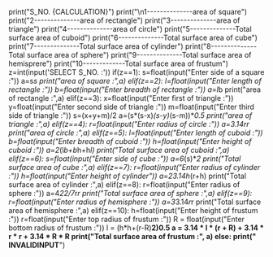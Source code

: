print("S_NO.          {CALCULATION}")
print("\n1--------------area of square")
print("2--------------area of rectangle")
print("3--------------area of triangle")
print("4--------------area of circle")
print("5--------------Total surface area of cuboid")
print("6--------------Total surface area of cube")
print("7--------------Total surface area of cylinder")
print("8--------------Total surface area of sphere")
print("9--------------Total surface area of hemisprere")
print("10-------------Total surface area of frustum")
z=int(input('SELECT S_NO. :'))
if(z==1):
    s=float(input("Enter side of a square :"))
    a=s*s
    print("area of square :",a)
elif(z==2):
    l=float(input("Enter length of rectangle :"))
    b=float(input("Enter breadth of rectangle :"))
    a=l*b
    print("area of rectangle :",a)
elif(z==3):
    x=float(input("Enter first of triangle :"))
    y=float(input("Enter second side of triangle :"))
    m=float(input("Enter third side of triangle :"))
    s=(x+y+m)/2
    a=(s*(s-x)*(s-y)*(s-m))**0.5
    print("area of triangle :",a)
elif(z==4):
    r=float(input("Enter radius of circle :"))
    a=3.14*r*r
    print("area of circle :",a)
elif(z==5):
    l=float(input("Enter length of cuboid :"))
    b=float(input("Enter breadth of cuboid :"))
    h=float(input("Enter height of cuboid :"))
    a=2*(l*b+b*h+h*l)
    print("Total surface area of cuboid :",a)
elif(z==6):
    s=float(input("Enter side of cube :"))
    a=6*(s)**2
    print("Total surface area of cube :",a)
elif(z==7):
    r=float(input("Enter radius of cylinder :"))
    h=float(input("Enter height of cylinder"))
    a=2*3.14*h*(r+h)
    print("Total surface area of cylinder :",a)
elif(z==8):
    r=float(input("Enter radius of sphere :"))
    a=4*22/7*r*r
    print("Total surface area of sphere :",a)
elif(z==9):
    r=float(input("Enter radius of hemisphere :"))
    a=3*3.14*r*r
    print("Total surface area of hemisphere :",a)
elif(z==10):
    h=float(input("Enter height of frustum :"))
    r=float(input("Enter top radius of frustum :"))
    R = float(input("Enter bottom radius of frustum :"))
    l = (h*h+(r-R)**2)**0.5
    a = 3.14 * l * (r + R) + 3.14 * r * r + 3.14 * R * R
    print("Total surface area of frustum :", a)
else:
    print("                **********INVALID****INPUT**********")




